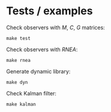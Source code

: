 # Tests / examples 

Check observers with _M_, _C_, _G_ matrices:

    make test 

Check observers with _RNEA_:

    make rnea 

Generate dynamic library:

    make dyn 

Check Kalman filter:

    make kalman
